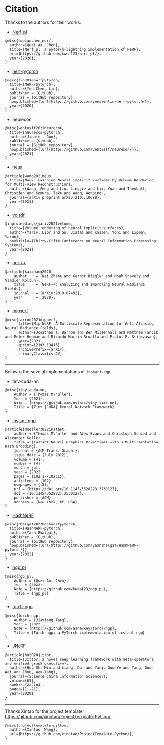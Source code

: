 # Citation

Thanks to the authors for their works.

- [Nerf_pl](https://github.com/kwea123/nerf_pl)
```
@misc{queianchen_nerf,
  author={Quei-An, Chen},
  title={Nerf_pl: a pytorch-lightning implementation of NeRF},
  url={https://github.com/kwea123/nerf_pl/},
  year={2020},
}
```

- [nerf-pytorch](https://github.com/yenchenlin/nerf-pytorch)
```
@misc{lin2020nerfpytorch,
  title={NeRF-pytorch},
  author={Yen-Chen, Lin},
  publisher = {GitHub},
  journal = {GitHub repository},
  howpublished={\url{https://github.com/yenchenlin/nerf-pytorch/}},
  year={2020}
}
```

- [neurecon](https://github.com/ventusff/neurecon)
```
@misc{ventusff2021neurecon,
  title={neurecon-pytorch},
  author={Jianfei, Guo},
  publisher = {GitHub},
  journal = {GitHub repository},
  howpublished={\url{https://github.com/ventusff/neurecon/}},
  year={2021}
}
```

- [neus](https://github.com/Totoro97/NeuS)
```
@article{wang2021neus,
  title={NeuS: Learning Neural Implicit Surfaces by Volume Rendering for Multi-view Reconstruction},
  author={Wang, Peng and Liu, Lingjie and Liu, Yuan and Theobalt, Christian and Komura, Taku and Wang, Wenping},
  journal={arXiv preprint arXiv:2106.10689},
  year={2021}
}
```

- [volsdf](https://github.com/lioryariv/volsdf)
```
@inproceedings{yariv2021volume,
  title={Volume rendering of neural implicit surfaces},
  author={Yariv, Lior and Gu, Jiatao and Kasten, Yoni and Lipman, Yaron},
  booktitle={Thirty-Fifth Conference on Neural Information Processing Systems},
  year={2021}
}
```

- [nerf++](https://github.com/Kai-46/nerfplusplus)
```
@article{kaizhang2020,
    author    = {Kai Zhang and Gernot Riegler and Noah Snavely and Vladlen Koltun},
    title     = {NeRF++: Analyzing and Improving Neural Radiance Fields},
    journal   = {arXiv:2010.07492},
    year      = {2020},
}
```

- [mipnerf](https://github.com/google/mipnerf)
```
@misc{barron2021mipnerf,
      title={Mip-NeRF: A Multiscale Representation for Anti-Aliasing Neural Radiance Fields},
      author={Jonathan T. Barron and Ben Mildenhall and Matthew Tancik and Peter Hedman and Ricardo Martin-Brualla and Pratul P. Srinivasan},
      year={2021},
      eprint={2103.13415},
      archivePrefix={arXiv},
      primaryClass={cs.CV}
}
```


------------------------------------------------------------------------
Below is the several implementations of `instant-ngp`.

- [tiny-cuda-nn](https://github.com/NVlabs/tiny-cuda-nn/)
```
@misc{tiny-cuda-nn,
    Author = {Thomas M\"uller},
    Year = {2021},
    Note = {https://github.com/nvlabs/tiny-cuda-nn},
    Title = {Tiny {CUDA} Neural Network Framework}
}
```

- [instant-ngp](https://github.com/NVlabs/instant-ngp)
```
@article{mueller2022instant,
    author = {Thomas M\"uller and Alex Evans and Christoph Schied and Alexander Keller},
    title = {Instant Neural Graphics Primitives with a Multiresolution Hash Encoding},
    journal = {ACM Trans. Graph.},
    issue_date = {July 2022},
    volume = {41},
    number = {4},
    month = jul,
    year = {2022},
    pages = {102:1--102:15},
    articleno = {102},
    numpages = {15},
    url = {https://doi.org/10.1145/3528223.3530127},
    doi = {10.1145/3528223.3530127},
    publisher = {ACM},
    address = {New York, NY, USA},
}
```

- [HashNeRF](https://github.com/yashbhalgat/HashNeRF-pytorch)
```
@misc{bhalgat2022hashnerfpytorch,
  title={HashNeRF-pytorch},
  author={Yash Bhalgat},
  publisher = {GitHub},
  journal = {GitHub repository},
  howpublished={\url{https://github.com/yashbhalgat/HashNeRF-pytorch/}},
  year={2022}
}
```

- [ngp_pl](https://github.com/kwea123/ngp_pl)
```
@misc{ngp_pl,
    Author = {Quei-An, Chen},
    Year = {2022},
    Note = {https://github.com/kwea123/ngp_pl},
    Title = {ngp_pl}
}
```

- [torch-ngp](https://github.com/ashawkey/torch-ngp)
```
@misc{torch-ngp,
    Author = {Jiaxiang Tang},
    Year = {2022},
    Note = {https://github.com/ashawkey/torch-ngp},
    Title = {Torch-ngp: a PyTorch implementation of instant-ngp}
}
```

- [JNeRF](https://github.com/Jittor/JNeRF)
```
@article{hu2020jittor,
  title={Jittor: a novel deep learning framework with meta-operators and unified graph execution},
  author={Hu, Shi-Min and Liang, Dun and Yang, Guo-Ye and Yang, Guo-Wei and Zhou, Wen-Yang},
  journal={Science China Information Sciences},
  volume={63},
  number={222103},
  pages={1--21},
  year={2020}
}
```

------------------------------------------------------------------------
Thanks Xintao for the project template
https://github.com/xinntao/ProjectTemplate-Python/
```
@misc{projecttemplate-python,
  author={Xintao, Wang},
  url={https://github.com/xinntao/ProjectTemplate-Python/},
}
```
